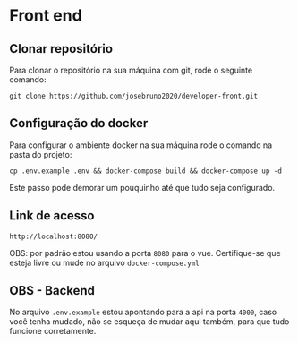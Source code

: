 # Front end

## Clonar repositório

Para clonar o repositório na sua máquina com git, rode o seguinte comando:

```
git clone https://github.com/josebruno2020/developer-front.git
```

## Configuração do docker

Para configurar o ambiente docker na sua máquina rode o comando na pasta do projeto:

```
cp .env.example .env && docker-compose build && docker-compose up -d
```

Este passo pode demorar um pouquinho até que tudo seja configurado.

## Link de acesso

```
http://localhost:8080/
```

OBS: por padrão estou usando a porta `8080` para o vue. Certifique-se que esteja livre ou mude no arquivo `docker-compose.yml`

## OBS - Backend

No arquivo `.env.example` estou apontando para a api na porta `4000`, caso você tenha mudado, não se esqueça de mudar aqui também, para que tudo funcione corretamente.
